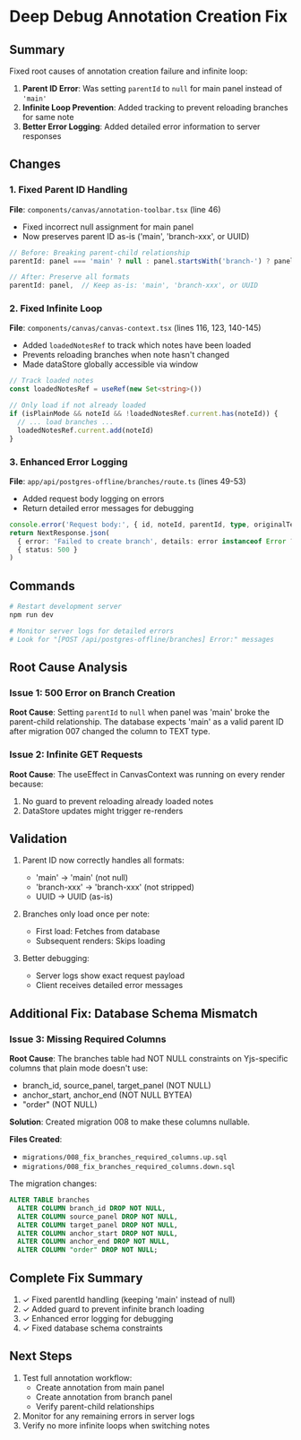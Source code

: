 # Deep Debug Annotation Creation Fix

## Summary
Fixed root causes of annotation creation failure and infinite loop:
1. **Parent ID Error**: Was setting `parentId` to `null` for main panel instead of `'main'`
2. **Infinite Loop Prevention**: Added tracking to prevent reloading branches for same note
3. **Better Error Logging**: Added detailed error information to server responses

## Changes

### 1. Fixed Parent ID Handling
**File**: `components/canvas/annotation-toolbar.tsx` (line 46)
- Fixed incorrect null assignment for main panel
- Now preserves parent ID as-is ('main', 'branch-xxx', or UUID)

```typescript
// Before: Breaking parent-child relationship
parentId: panel === 'main' ? null : panel.startsWith('branch-') ? panel.substring(7) : panel,

// After: Preserve all formats
parentId: panel,  // Keep as-is: 'main', 'branch-xxx', or UUID
```

### 2. Fixed Infinite Loop
**File**: `components/canvas/canvas-context.tsx` (lines 116, 123, 140-145)
- Added `loadedNotesRef` to track which notes have been loaded
- Prevents reloading branches when note hasn't changed
- Made dataStore globally accessible via window

```typescript
// Track loaded notes
const loadedNotesRef = useRef(new Set<string>())

// Only load if not already loaded
if (isPlainMode && noteId && !loadedNotesRef.current.has(noteId)) {
  // ... load branches ...
  loadedNotesRef.current.add(noteId)
}
```

### 3. Enhanced Error Logging
**File**: `app/api/postgres-offline/branches/route.ts` (lines 49-53)
- Added request body logging on errors
- Return detailed error messages for debugging

```typescript
console.error('Request body:', { id, noteId, parentId, type, originalText, anchors })
return NextResponse.json(
  { error: 'Failed to create branch', details: error instanceof Error ? error.message : 'Unknown error' },
  { status: 500 }
)
```

## Commands
```bash
# Restart development server
npm run dev

# Monitor server logs for detailed errors
# Look for "[POST /api/postgres-offline/branches] Error:" messages
```

## Root Cause Analysis

### Issue 1: 500 Error on Branch Creation
**Root Cause**: Setting `parentId` to `null` when panel was 'main' broke the parent-child relationship. The database expects 'main' as a valid parent ID after migration 007 changed the column to TEXT type.

### Issue 2: Infinite GET Requests
**Root Cause**: The useEffect in CanvasContext was running on every render because:
1. No guard to prevent reloading already loaded notes
2. DataStore updates might trigger re-renders

## Validation
1. Parent ID now correctly handles all formats:
   - 'main' → 'main' (not null)
   - 'branch-xxx' → 'branch-xxx' (not stripped)
   - UUID → UUID (as-is)

2. Branches only load once per note:
   - First load: Fetches from database
   - Subsequent renders: Skips loading

3. Better debugging:
   - Server logs show exact request payload
   - Client receives detailed error messages

## Additional Fix: Database Schema Mismatch

### Issue 3: Missing Required Columns
**Root Cause**: The branches table had NOT NULL constraints on Yjs-specific columns that plain mode doesn't use:
- branch_id, source_panel, target_panel (NOT NULL)
- anchor_start, anchor_end (NOT NULL BYTEA)
- "order" (NOT NULL)

**Solution**: Created migration 008 to make these columns nullable.

**Files Created**:
- `migrations/008_fix_branches_required_columns.up.sql`
- `migrations/008_fix_branches_required_columns.down.sql`

The migration changes:
```sql
ALTER TABLE branches
  ALTER COLUMN branch_id DROP NOT NULL,
  ALTER COLUMN source_panel DROP NOT NULL,
  ALTER COLUMN target_panel DROP NOT NULL,
  ALTER COLUMN anchor_start DROP NOT NULL,
  ALTER COLUMN anchor_end DROP NOT NULL,
  ALTER COLUMN "order" DROP NOT NULL;
```

## Complete Fix Summary
1. ✓ Fixed parentId handling (keeping 'main' instead of null)
2. ✓ Added guard to prevent infinite branch loading
3. ✓ Enhanced error logging for debugging
4. ✓ Fixed database schema constraints

## Next Steps
1. Test full annotation workflow:
   - Create annotation from main panel
   - Create annotation from branch panel
   - Verify parent-child relationships
2. Monitor for any remaining errors in server logs
3. Verify no more infinite loops when switching notes